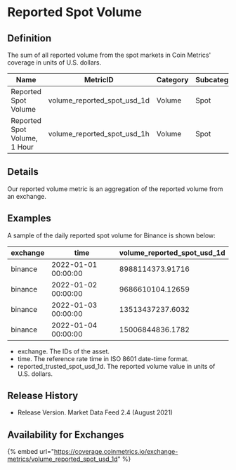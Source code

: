 # Reported Spot Volume

## Definition

The sum of all reported volume from the spot markets in Coin Metrics' coverage in units of U.S. dollars.

| Name                         | MetricID                        | Category | Subcategory | Type | Unit | Interval |
| ---------------------------- | ------------------------------- | -------- | ----------- | ---- | ---- | -------- |
| Reported Spot Volume         | volume\_reported\_spot\_usd\_1d | Volume   | Spot        | Sum  | USD  | 1d       |
| Reported Spot Volume, 1 Hour | volume\_reported\_spot\_usd\_1h | Volume   | Spot        | Sum  | USD  | 1h       |

## Details

Our reported volume metric is an aggregation of the reported volume from an exchange.

## Examples

A sample of the daily reported spot volume for Binance is shown below:

| exchange | time                | volume\_reported\_spot\_usd\_1d |
| -------- | ------------------- | ------------------------------- |
| binance  | 2022-01-01 00:00:00 | 8988114373.91716                |
| binance  | 2022-01-02 00:00:00 | 9686610104.12659                |
| binance  | 2022-01-03 00:00:00 | 13513437237.6032                |
| binance  | 2022-01-04 00:00:00 | 15006844836.1782                |

* exchange. The IDs of the asset.
* time. The reference rate time in ISO 8601 date-time format.
* reported\_trusted\_spot\_usd\_1d. The reported volume value in units of U.S. dollars.

## Release History

* Release Version. Market Data Feed 2.4 (August 2021)&#x20;

## Availability for Exchanges

{% embed url="https://coverage.coinmetrics.io/exchange-metrics/volume_reported_spot_usd_1d" %}
